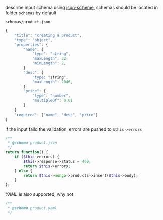 
describe input schema using [json-scheme](http://json-schema.org/), schemas should be located in folder `schemas` by default

`schemas/product.json`

```javascript
{
	"title": "creating a product",
	"type": "object",
	"properties": {
		"name": {
			"type": "string",
			"maxLength": 32,
			"minLength": 2,
		}
		"desc": {
			"type: "string",
			"maxLength": 2046,
		}
		"price": {
			"type": "number",
			"multipleOf": 0.01
		}
	}
	"required": ["name", "desc", "price"]
}
```

if the input faild the validation, errors are pushed to `$this->errors`

```php
/**
 * @schema product.json
 */
return function() {
	if ($this->errors) {
		$this->response->status = 400;
		return $this->errors;
	} else {
		return $this->mongo->products->insert($this->body);
	}
};
```

*YAML* is also supported, why not

```php
/**
 * @schema product.yaml
 */
```

